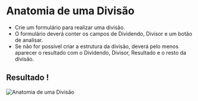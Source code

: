# Anatomia de uma Divisão

+ Crie um formulário para realizar uma divisão.
+ O formulário deverá conter os campos de Dividendo, Divisor e um botão de analisar. 
+ Se não for possível criar a estrutura da divisão, deverá pelo menos aparecer o resultado com o Dividendo, Divisor, Resultado e o resto da divisão.

## Resultado !

![Anatomia  de uma Divisão]("C:\Users\Teknisa\Downloads\desafio06.png")